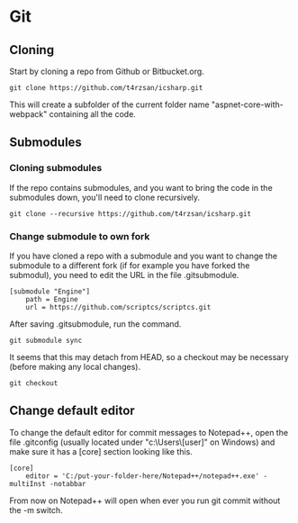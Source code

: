 # Git

## Cloning

Start by cloning a repo from Github or Bitbucket.org.

```
git clone https://github.com/t4rzsan/icsharp.git
```

This will create a subfolder of the current folder name "aspnet-core-with-webpack" containing all the code.

## Submodules

### Cloning submodules

If the repo contains submodules, and you want to bring the code in the submodules down, you'll need to clone recursively.

```
git clone --recursive https://github.com/t4rzsan/icsharp.git
```

### Change submodule to own fork

If you have cloned a repo with a submodule and you want to change the submodule to a different fork \(if for example you have forked the submodul\), you need to edit the URL in the file .gitsubmodule.

```
[submodule "Engine"]
    path = Engine
    url = https://github.com/scriptcs/scriptcs.git
```

After saving .gitsubmodule, run the command.

```
git submodule sync
```

It seems that this may detach from HEAD, so a checkout may be necessary \(before making any local changes\).

```
git checkout
```

## Change default editor

To change the default editor for commit messages to Notepad++, open the file .gitconfig \(usually located under "c:\Users\\[user\]" on Windows\) and make sure it has a \[core\] section looking like this.

```
[core]
    editor = 'C:/put-your-folder-here/Notepad++/notepad++.exe' -multiInst -notabbar
```

From now on Notepad++ will open when ever you run git commit without the -m switch.

